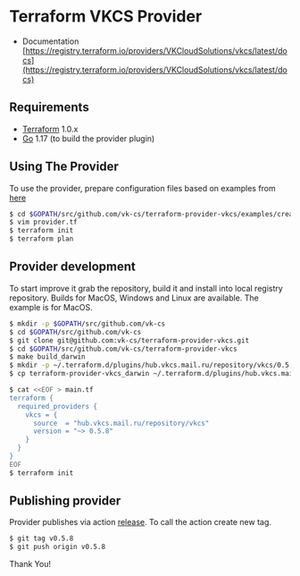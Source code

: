 Terraform VKCS Provider
============================

* Documentation [https://registry.terraform.io/providers/VKCloudSolutions/vkcs/latest/docs](https://registry.terraform.io/providers/VKCloudSolutions/vkcs/latest/docs)

Requirements
------------

-	[Terraform](https://www.terraform.io/downloads.html) 1.0.x
-	[Go](https://golang.org/doc/install) 1.17 (to build the provider plugin)

Using The Provider
----------------------
To use the provider, prepare configuration files based on examples from [here](https://github.com/vk-cs/terraform-provider-vkcs/tree/master/examples)

```sh
$ cd $GOPATH/src/github.com/vk-cs/terraform-provider-vkcs/examples/create-vkcs-compute-instance
$ vim provider.tf
$ terraform init
$ terraform plan
```

Provider development
---------------------
To start improve it grab the repository, build it and install into local registry repository.
Builds for MacOS, Windows and Linux are available.
The example is for MacOS.
```sh
$ mkdir -p $GOPATH/src/github.com/vk-cs
$ cd $GOPATH/src/github.com/vk-cs
$ git clone git@github.com:vk-cs/terraform-provider-vkcs.git
$ cd $GOPATH/src/github.com/vk-cs/terraform-provider-vkcs
$ make build_darwin
$ mkdir -p ~/.terraform.d/plugins/hub.vkcs.mail.ru/repository/vkcs/0.5.8/darwin_amd64/
$ cp terraform-provider-vkcs_darwin ~/.terraform.d/plugins/hub.vkcs.mail.ru/repository/vkcs/0.5.8/darwin_amd64/terraform-provider-vkcs_v0.5.8

$ cat <<EOF > main.tf 
terraform {
  required_providers {
    vkcs = {
      source  = "hub.vkcs.mail.ru/repository/vkcs"
      version = "~> 0.5.8"
    }
  }
}
EOF
$ terraform init
```

Publishing provider
-------------------
Provider publishes via action [release](https://github.com/vk-cs/terraform-provider-vkcs/blob/master/.github/workflows/release.yml).
To call the action create new tag.
```sh
$ git tag v0.5.8
$ git push origin v0.5.8
```

Thank You!
